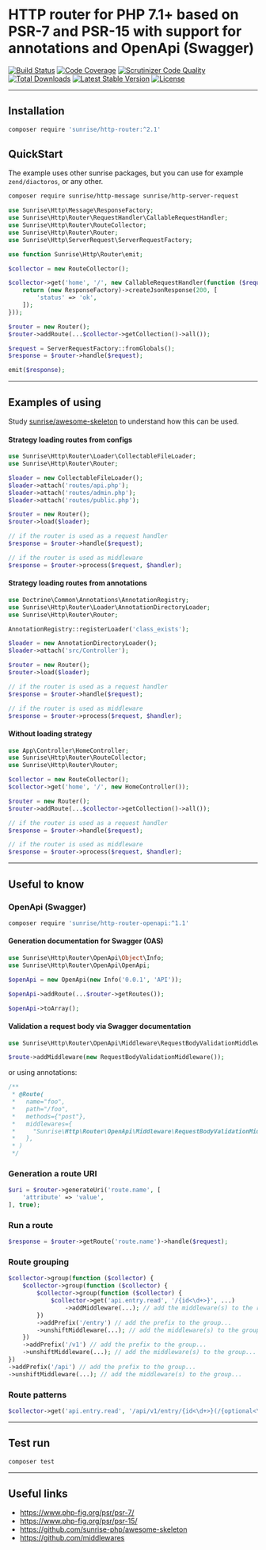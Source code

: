 # HTTP router for PHP 7.1+ based on PSR-7 and PSR-15 with support for annotations and OpenApi (Swagger)

[![Build Status](https://scrutinizer-ci.com/g/sunrise-php/http-router/badges/build.png?b=master)](https://scrutinizer-ci.com/g/sunrise-php/http-router/build-status/master)
[![Code Coverage](https://scrutinizer-ci.com/g/sunrise-php/http-router/badges/coverage.png?b=master)](https://scrutinizer-ci.com/g/sunrise-php/http-router/?branch=master)
[![Scrutinizer Code Quality](https://scrutinizer-ci.com/g/sunrise-php/http-router/badges/quality-score.png?b=master)](https://scrutinizer-ci.com/g/sunrise-php/http-router/?branch=master)
[![Total Downloads](https://poser.pugx.org/sunrise/http-router/downloads?format=flat)](https://packagist.org/packages/sunrise/http-router)
[![Latest Stable Version](https://poser.pugx.org/sunrise/http-router/v/stable?format=flat)](https://packagist.org/packages/sunrise/http-router)
[![License](https://poser.pugx.org/sunrise/http-router/license?format=flat)](https://packagist.org/packages/sunrise/http-router)

---

## Installation

```bash
composer require 'sunrise/http-router:^2.1'
```

## QuickStart

The example uses other sunrise packages, but you can use for example `zend/diactoros`, or any other.

```bash
composer require sunrise/http-message sunrise/http-server-request
```

```php
use Sunrise\Http\Message\ResponseFactory;
use Sunrise\Http\Router\RequestHandler\CallableRequestHandler;
use Sunrise\Http\Router\RouteCollector;
use Sunrise\Http\Router\Router;
use Sunrise\Http\ServerRequest\ServerRequestFactory;

use function Sunrise\Http\Router\emit;

$collector = new RouteCollector();

$collector->get('home', '/', new CallableRequestHandler(function ($request) {
    return (new ResponseFactory)->createJsonResponse(200, [
        'status' => 'ok',
    ]);
}));

$router = new Router();
$router->addRoute(...$collector->getCollection()->all());

$request = ServerRequestFactory::fromGlobals();
$response = $router->handle($request);

emit($response);
```

---

## Examples of using

Study [sunrise/awesome-skeleton](https://github.com/sunrise-php/awesome-skeleton) to understand how this can be used.

#### Strategy loading routes from configs

```php
use Sunrise\Http\Router\Loader\CollectableFileLoader;
use Sunrise\Http\Router\Router;

$loader = new CollectableFileLoader();
$loader->attach('routes/api.php');
$loader->attach('routes/admin.php');
$loader->attach('routes/public.php');

$router = new Router();
$router->load($loader);

// if the router is used as a request handler
$response = $router->handle($request);

// if the router is used as middleware
$response = $router->process($request, $handler);
```

#### Strategy loading routes from annotations

```php
use Doctrine\Common\Annotations\AnnotationRegistry;
use Sunrise\Http\Router\Loader\AnnotationDirectoryLoader;
use Sunrise\Http\Router\Router;

AnnotationRegistry::registerLoader('class_exists');

$loader = new AnnotationDirectoryLoader();
$loader->attach('src/Controller');

$router = new Router();
$router->load($loader);

// if the router is used as a request handler
$response = $router->handle($request);

// if the router is used as middleware
$response = $router->process($request, $handler);
```

#### Without loading strategy

```php
use App\Controller\HomeController;
use Sunrise\Http\Router\RouteCollector;
use Sunrise\Http\Router\Router;

$collector = new RouteCollector();
$collector->get('home', '/', new HomeController());

$router = new Router();
$router->addRoute(...$collector->getCollection()->all());

// if the router is used as a request handler
$response = $router->handle($request);

// if the router is used as middleware
$response = $router->process($request, $handler);
```

---

## Useful to know

### OpenApi (Swagger)

```bash
composer require 'sunrise/http-router-openapi:^1.1'
```

#### Generation documentation for Swagger (OAS)

```php
use Sunrise\Http\Router\OpenApi\Object\Info;
use Sunrise\Http\Router\OpenApi\OpenApi;

$openApi = new OpenApi(new Info('0.0.1', 'API'));

$openApi->addRoute(...$router->getRoutes());

$openApi->toArray();
```

#### Validation a request body via Swagger documentation

```php
use Sunrise\Http\Router\OpenApi\Middleware\RequestBodyValidationMiddleware;

$route->addMiddleware(new RequestBodyValidationMiddleware());
```

or using annotations:

```php
/**
 * @Route(
 *   name="foo",
 *   path="/foo",
 *   methods={"post"},
 *   middlewares={
 *     "Sunrise\Http\Router\OpenApi\Middleware\RequestBodyValidationMiddleware",
 *   },
 * )
 */
```

### Generation a route URI

```php
$uri = $router->generateUri('route.name', [
    'attribute' => 'value',
], true);
```

### Run a route

```php
$response = $router->getRoute('route.name')->handle($request);
```

### Route grouping

```php
$collector->group(function ($collector) {
    $collector->group(function ($collector) {
        $collector->group(function ($collector) {
            $collector->get('api.entry.read', '/{id<\d+>}', ...)
                ->addMiddleware(...); // add the middleware(s) to the route...
        })
        ->addPrefix('/entry') // add the prefix to the group...
        ->unshiftMiddleware(...); // add the middleware(s) to the group...
    })
    ->addPrefix('/v1') // add the prefix to the group...
    ->unshiftMiddleware(...); // add the middleware(s) to the group...
})
->addPrefix('/api') // add the prefix to the group...
->unshiftMiddleware(...); // add the middleware(s) to the group...
```

### Route patterns

```php
$collector->get('api.entry.read', '/api/v1/entry/{id<\d+>}(/{optional<\w+>})');
```

---

## Test run

```bash
composer test
```

---

## Useful links

* https://www.php-fig.org/psr/psr-7/
* https://www.php-fig.org/psr/psr-15/
* https://github.com/sunrise-php/awesome-skeleton
* https://github.com/middlewares
